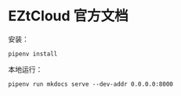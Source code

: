 # EZtCloud 官方文档

安装：
```
pipenv install
```

本地运行：
```
pipenv run mkdocs serve --dev-addr 0.0.0.0:8000
```
